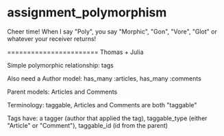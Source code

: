 assignment_polymorphism
=======================

Cheer time! When I say "Poly", you say "Morphic", "Gon", "Vore", "Glot" or whatever your receiver returns!


=======================
Thomas + Julia


Simple polymorphic relationship: tags

Also need a Author model: has_many :articles, has_many :comments

Parent models: Articles and Comments

Terminology: taggable, Articles and Comments are both "taggable"

Tags have: a tagger (author that applied the tag), taggable_type (either "Article" or "Comment"), taggable_id (id from the parent)